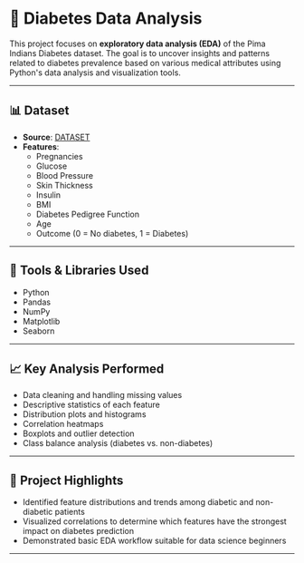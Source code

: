 # 🧪 Diabetes Data Analysis

This project focuses on **exploratory data analysis (EDA)** of the Pima Indians Diabetes dataset. The goal is to uncover insights and patterns related to diabetes prevalence based on various medical attributes using Python's data analysis and visualization tools.

---

## 📊 Dataset

- **Source**: [DATASET](https://www.kaggle.com/datasets/vbmokin/prediction-bod-in-river-water)
- **Features**:
  - Pregnancies
  - Glucose
  - Blood Pressure
  - Skin Thickness
  - Insulin
  - BMI
  - Diabetes Pedigree Function
  - Age
  - Outcome (0 = No diabetes, 1 = Diabetes)

---

## 🧰 Tools & Libraries Used

- Python
- Pandas
- NumPy
- Matplotlib
- Seaborn

---

## 📈 Key Analysis Performed

- Data cleaning and handling missing values
- Descriptive statistics of each feature
- Distribution plots and histograms
- Correlation heatmaps
- Boxplots and outlier detection
- Class balance analysis (diabetes vs. non-diabetes)

---

## 📌 Project Highlights

- Identified feature distributions and trends among diabetic and non-diabetic patients
- Visualized correlations to determine which features have the strongest impact on diabetes prediction
- Demonstrated basic EDA workflow suitable for data science beginners

---
